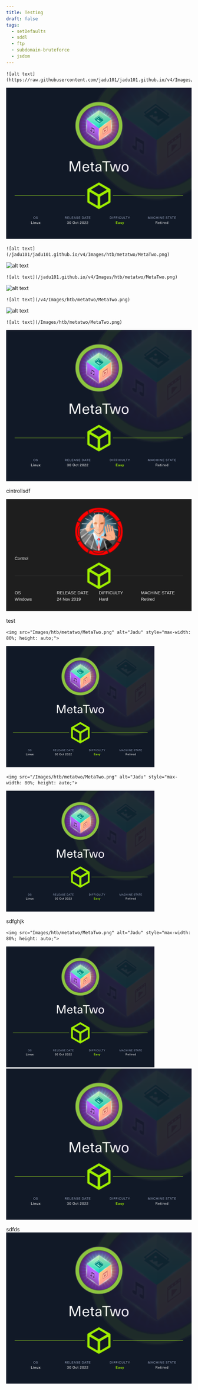 ```yaml
---
title: Testing
draft: false
tags:
  - setDefaults
  - sddl
  - ftp
  - subdomain-bruteforce
  - jsdom
---
```

```
![alt text](https://raw.githubusercontent.com/jadu101/jadu101.github.io/v4/Images/htb/metatwo/MetaTwo.png)
```

![alt text](https://raw.githubusercontent.com/jadu101/jadu101.github.io/v4/Images/htb/metatwo/MetaTwo.png)

```
![alt text](/jadu101/jadu101.github.io/v4/Images/htb/metatwo/MetaTwo.png)
```

![alt text](/jadu101/jadu101.github.io/v4/Images/htb/metatwo/MetaTwo.png)


```
![alt text](/jadu101.github.io/v4/Images/htb/metatwo/MetaTwo.png)
```

![alt text](/jadu101.github.io/v4/Images/htb/metatwo/MetaTwo.png)


```
![alt text](/v4/Images/htb/metatwo/MetaTwo.png)
```

![alt text](/v4/Images/htb/metatwo/MetaTwo.png)

```
![alt text](/Images/htb/metatwo/MetaTwo.png)
```

![alt text](/Images/htb/metatwo/MetaTwo.png)


cintrollsdf

![sadasd](../../../Control%20(2).png)



test

```
<img src="Images/htb/metatwo/MetaTwo.png" alt="Jadu" style="max-width: 80%; height: auto;">
```

<img src="Images/htb/metatwo/MetaTwo.png" alt="Jadu" style="max-width: 80%; height: auto;">

```
<img src="/Images/htb/metatwo/MetaTwo.png" alt="Jadu" style="max-width: 80%; height: auto;">
```

<img src="Images/htb/metatwo/MetaTwo.png" alt="Jadu" style="max-width: 80%; height: auto;">


sdfghjk


```
<img src="Images/htb/metatwo/MetaTwo.png" alt="Jadu" style="max-width: 80%; height: auto;">
```

<img src="Images/htb/metatwo/MetaTwo.png" alt="Jadu" style="max-width: 80%; height: auto;" />


<img src="Images/htb/metatwo/MetaTwo.png" alt="Jadu" />


sdfds
<img src="../../../Images/htb/metatwo/MetaTwo.png" />